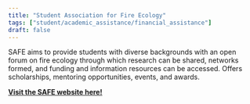 ```yaml
---
title: "Student Association for Fire Ecology"
tags: ["student/academic_assistance/financial_assistance"]
draft: false
---
```


SAFE aims to provide students with diverse backgrounds with an open forum on fire ecology through which research can be shared, networks formed, and funding and information resources can be accessed.
    Offers scholarships, mentoring opportunities, events, and awards.

[**Visit the SAFE website here!**](https://fireecology.org/studentssafe)

